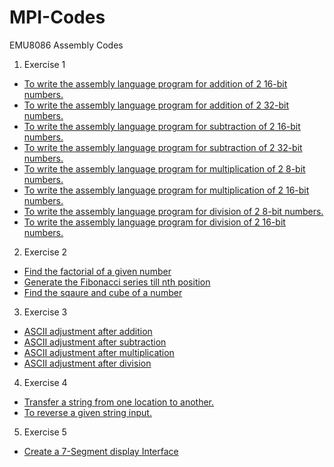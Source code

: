 # MPI-Codes
EMU8086 Assembly Codes

1. Exercise 1
  - [To write the assembly language program for addition of 2 16-bit numbers.](./EX1_1.asm)
  - [To write the assembly language program for addition of 2 32-bit numbers.](./EX1_2.asm)
  - [To write the assembly language program for subtraction of 2 16-bit numbers.](./EX1_3.asm)
  - [To write the assembly language program for subtraction of 2 32-bit numbers.](./EX1_4.asm)
  - [To write the assembly language program for multiplication of 2 8-bit numbers.](./EX1_5.asm)
  - [To write the assembly language program for multiplication of 2 16-bit numbers.](./EX1_6.asm)
  - [To write the assembly language program for division of 2 8-bit numbers.](./EX1_7.asm)
  - [To write the assembly language program for division of 2 16-bit numbers.](./EX1_8.asm)
2. Exercise 2
  - [Find the factorial of a given number](./EX2_1.asm)
  - [Generate the Fibonacci series till nth position](./EX2_2.asm)
  - [Find the sqaure and cube of a number](./EX2_3.asm)
3. Exercise 3
  - [ASCII adjustment after addition](./EX3_1.asm)
  - [ASCII adjustment after subtraction](./EX3_2.asm)
  - [ASCII adjustment after multiplication](./EX3_3.asm)
  - [ASCII adjustment after division](./EX3_4.asm)
4. Exercise 4
  - [Transfer a string from one location to another.](./EX4_1.asm)
  - [To reverse a given string input.](./EX4_2.asm)
5. Exercise 5
  - [Create a 7-Segment display Interface](./EX5.asm)
